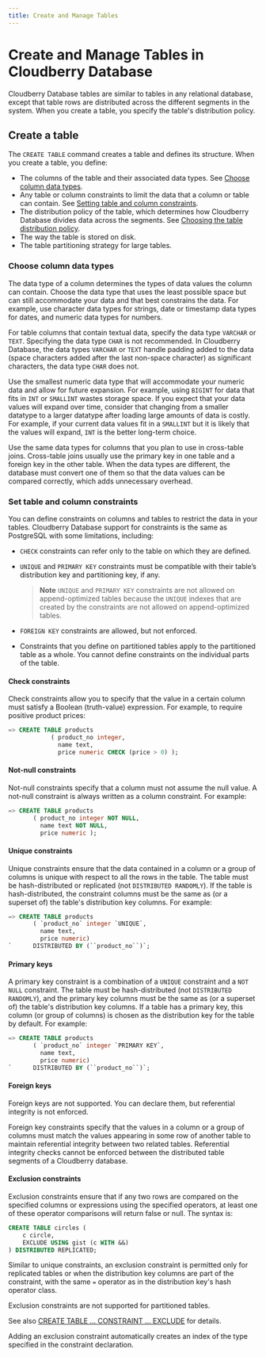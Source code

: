 ```yaml
---
title: Create and Manage Tables
---
```


# Create and Manage Tables in Cloudberry Database

Cloudberry Database tables are similar to tables in any relational database, except that table rows are distributed across the different segments in the system. When you create a table, you specify the table's distribution policy.

## Create a table 

The `CREATE TABLE` command creates a table and defines its structure. When you create a table, you define:

- The columns of the table and their associated data types. See [Choose column data types](#choose-column-data-types).
- Any table or column constraints to limit the data that a column or table can contain. See [Setting table and column constraints](#set-table-and-column-constraints).
- The distribution policy of the table, which determines how Cloudberry Database divides data across the segments. See [Choosing the table distribution policy](#choose-column-data-types).
- The way the table is stored on disk.
- The table partitioning strategy for large tables.

### Choose column data types

The data type of a column determines the types of data values the column can contain. Choose the data type that uses the least possible space but can still accommodate your data and that best constrains the data. For example, use character data types for strings, date or timestamp data types for dates, and numeric data types for numbers.

For table columns that contain textual data, specify the data type `VARCHAR` or `TEXT`. Specifying the data type `CHAR` is not recommended. In Cloudberry Database, the data types `VARCHAR` or `TEXT` handle padding added to the data (space characters added after the last non-space character) as significant characters, the data type `CHAR` does not.

Use the smallest numeric data type that will accommodate your numeric data and allow for future expansion. For example, using `BIGINT` for data that fits in `INT` or `SMALLINT` wastes storage space. If you expect that your data values will expand over time, consider that changing from a smaller datatype to a larger datatype after loading large amounts of data is costly. For example, if your current data values fit in a `SMALLINT` but it is likely that the values will expand, `INT` is the better long-term choice.

Use the same data types for columns that you plan to use in cross-table joins. Cross-table joins usually use the primary key in one table and a foreign key in the other table. When the data types are different, the database must convert one of them so that the data values can be compared correctly, which adds unnecessary overhead.

### Set table and column constraints

You can define constraints on columns and tables to restrict the data in your tables. Cloudberry Database support for constraints is the same as PostgreSQL with some limitations, including:

- `CHECK` constraints can refer only to the table on which they are defined.
- `UNIQUE` and `PRIMARY KEY` constraints must be compatible with their tableʼs distribution key and partitioning key, if any.

    > **Note** `UNIQUE` and `PRIMARY KEY` constraints are not allowed on append-optimized tables because the `UNIQUE` indexes that are created by the constraints are not allowed on append-optimized tables.

- `FOREIGN KEY` constraints are allowed, but not enforced.
- Constraints that you define on partitioned tables apply to the partitioned table as a whole. You cannot define constraints on the individual parts of the table.

#### Check constraints 

Check constraints allow you to specify that the value in a certain column must satisfy a Boolean (truth-value) expression. For example, to require positive product prices:

```sql
=> CREATE TABLE products 
            ( product_no integer, 
              name text, 
              price numeric CHECK (price > 0) );
```

#### Not-null constraints

Not-null constraints specify that a column must not assume the null value. A not-null constraint is always written as a column constraint. For example:

```sql
=> CREATE TABLE products 
       ( product_no integer NOT NULL,
         name text NOT NULL,
         price numeric );
```

#### Unique constraints

Unique constraints ensure that the data contained in a column or a group of columns is unique with respect to all the rows in the table. The table must be hash-distributed or replicated (not `DISTRIBUTED RANDOMLY`). If the table is hash-distributed, the constraint columns must be the same as (or a superset of) the table's distribution key columns. For example:

```sql
=> CREATE TABLE products 
       ( `product_no` integer `UNIQUE`, 
         name text, 
         price numeric)
`      DISTRIBUTED BY (``product_no``)`;
```

#### Primary keys

A primary key constraint is a combination of a `UNIQUE` constraint and a `NOT NULL` constraint. The table must be hash-distributed (not `DISTRIBUTED RANDOMLY`), and the primary key columns must be the same as (or a superset of) the table's distribution key columns. If a table has a primary key, this column (or group of columns) is chosen as the distribution key for the table by default. For example:

```sql
=> CREATE TABLE products 
       ( `product_no` integer `PRIMARY KEY`, 
         name text, 
         price numeric)
`      DISTRIBUTED BY (``product_no``)`;

```

#### Foreign keys

Foreign keys are not supported. You can declare them, but referential integrity is not enforced.

Foreign key constraints specify that the values in a column or a group of columns must match the values appearing in some row of another table to maintain referential integrity between two related tables. Referential integrity checks cannot be enforced between the distributed table segments of a Cloudberry database.

#### Exclusion constraints

Exclusion constraints ensure that if any two rows are compared on the specified columns or expressions using the specified operators, at least one of these operator comparisons will return false or null. The syntax is:

``` sql
CREATE TABLE circles (
    c circle,
    EXCLUDE USING gist (c WITH &&)
) DISTRIBUTED REPLICATED;
```

Similar to unique constraints, an exclusion constraint is permitted only for replicated tables or when the distribution key columns are part of the constraint, with the same `=` operator as in the distribution key's hash operator class.

Exclusion constraints are not supported for partitioned tables.

See also [CREATE TABLE ... CONSTRAINT ... EXCLUDE](/docs/sql-stmts/sql-stmt-create-table.md) for details.

Adding an exclusion constraint automatically creates an index of the type specified in the constraint declaration.
